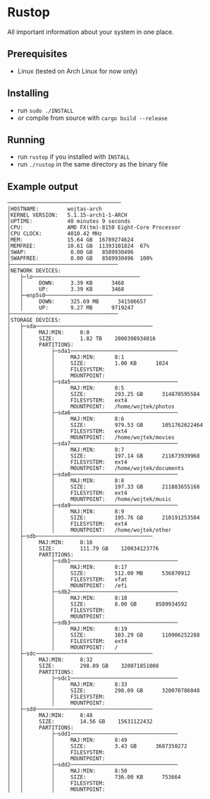 # Rustop
All important information about your system in one place.
## Prerequisites
- Linux (tested on Arch Linux for now only)
## Installing
- run  `sudo ./INSTALL`
- or compile from source with `cargo build --release`
## Running
- run `rustop` if you installed with `INSTALL`
- run `./rustop` in the same directory as the binary file
## Example output
    ────────────────────────────────────
    │HOSTNAME:         wojtas-arch
    │KERNEL VERSION:   5.1.15-arch1-1-ARCH
    │UPTIME:           40 minutes 9 seconds
    │CPU:              AMD FX(tm)-8150 Eight-Core Processor
    │CPU CLOCK:        4010.42 MHz
    │MEM:              15.64 GB  16789274624
    │MEMFREE:          10.61 GB  11393101824  67%
    │SWAP:              8.00 GB   8589930496
    │SWAPFREE:          8.00 GB   8589930496  100%
    ├──────────────────────────────────
    │NETWORK DEVICES:
    │   ├─lo──────────────────────────────────
    │   │     DOWN:     3.39 KB      3468
    │   │     UP:       3.39 KB      3468
    │   ├─enp5s0──────────────────────────────────
    │   │     DOWN:     325.69 MB      341506657
    │   │     UP:       9.27 MB      9719247
    ├──────────────────────────────────
    │STORAGE DEVICES:
    │   ├─sda─────────────────────────────────────
    │   │     MAJ:MIN:     8:0
    │   │     SIZE:        1.82 TB    2000398934016
    │   │     PARTITIONS: 
    │   │         ├─sda1──────────────────────────────────
    │   │         │     MAJ:MIN:      8:1
    │   │         │     SIZE:         1.00 KB      1024
    │   │         │     FILESYSTEM:   
    │   │         │     MOUNTPOINT:   
    │   │         ├─sda5──────────────────────────────────
    │   │         │     MAJ:MIN:      8:5
    │   │         │     SIZE:         293.25 GB      314870595584
    │   │         │     FILESYSTEM:   ext4
    │   │         │     MOUNTPOINT:   /home/wojtek/photos
    │   │         ├─sda6──────────────────────────────────
    │   │         │     MAJ:MIN:      8:6
    │   │         │     SIZE:         979.53 GB      1051762622464
    │   │         │     FILESYSTEM:   ext4
    │   │         │     MOUNTPOINT:   /home/wojtek/movies
    │   │         ├─sda7──────────────────────────────────
    │   │         │     MAJ:MIN:      8:7
    │   │         │     SIZE:         197.14 GB      211673939968
    │   │         │     FILESYSTEM:   ext4
    │   │         │     MOUNTPOINT:   /home/wojtek/documents
    │   │         ├─sda8──────────────────────────────────
    │   │         │     MAJ:MIN:      8:8
    │   │         │     SIZE:         197.33 GB      211883655168
    │   │         │     FILESYSTEM:   ext4
    │   │         │     MOUNTPOINT:   /home/wojtek/music
    │   │         ├─sda9──────────────────────────────────
    │   │         │     MAJ:MIN:      8:9
    │   │         │     SIZE:         195.76 GB      210191253504
    │   │         │     FILESYSTEM:   ext4
    │   │         │     MOUNTPOINT:   /home/wojtek/other
    │   ├─sdb─────────────────────────────────────
    │   │     MAJ:MIN:     8:16
    │   │     SIZE:        111.79 GB    120034123776
    │   │     PARTITIONS: 
    │   │         ├─sdb1──────────────────────────────────
    │   │         │     MAJ:MIN:      8:17
    │   │         │     SIZE:         512.00 MB      536870912
    │   │         │     FILESYSTEM:   vfat
    │   │         │     MOUNTPOINT:   /efi
    │   │         ├─sdb2──────────────────────────────────
    │   │         │     MAJ:MIN:      8:18
    │   │         │     SIZE:         8.00 GB      8589934592
    │   │         │     FILESYSTEM:   
    │   │         │     MOUNTPOINT:   
    │   │         ├─sdb3──────────────────────────────────
    │   │         │     MAJ:MIN:      8:19
    │   │         │     SIZE:         103.29 GB      110906252288
    │   │         │     FILESYSTEM:   ext4
    │   │         │     MOUNTPOINT:   /
    │   ├─sdc─────────────────────────────────────
    │   │     MAJ:MIN:     8:32
    │   │     SIZE:        298.09 GB    320071851008
    │   │     PARTITIONS: 
    │   │         ├─sdc1──────────────────────────────────
    │   │         │     MAJ:MIN:      8:33
    │   │         │     SIZE:         298.09 GB      320070786048
    │   │         │     FILESYSTEM:   
    │   │         │     MOUNTPOINT:   
    │   ├─sdd─────────────────────────────────────
    │   │     MAJ:MIN:     8:48
    │   │     SIZE:        14.56 GB    15631122432
    │   │     PARTITIONS: 
    │   │         ├─sdd1──────────────────────────────────
    │   │         │     MAJ:MIN:      8:49
    │   │         │     SIZE:         3.43 GB      3687350272
    │   │         │     FILESYSTEM:   
    │   │         │     MOUNTPOINT:   
    │   │         ├─sdd2──────────────────────────────────
    │   │         │     MAJ:MIN:      8:50
    │   │         │     SIZE:         736.00 KB      753664
    │   │         │     FILESYSTEM:   
    │   │         │     MOUNTPOINT:   
